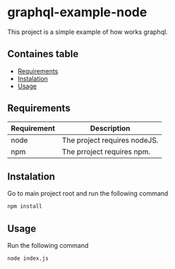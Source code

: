 # graphql-example-node

This project is a simple example of how works graphql.

## Containes table

- [Requirements](#requirements)
- [Instalation](#instalation)
- [Usage](#usage)

## Requirements

| Requirement | Description |
|--------------|-------------|
| node | The project requires nodeJS. |
| npm | The prroject requires npm. |

## Instalation

Go to main project root and run the following command

```bash
npm install
```

## Usage

Run the following command

```bash
node index.js
```
